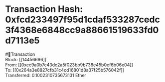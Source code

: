 
Transaction Hash: 0xfcd233497f95d1cdaf533287cedc3f4368e6848cc9a88661519633fd0d7113e5
====================================================================================
  
#💸Transaction  
Block: [[14456696]]  
From: [[0xcc9a0b7c43dc2a5f023bb9b738e45b0ef6b06e04]]  
To: [[0x264a3e8827cfb31c4cd16801d8a37f25b576042f]]  
Transferred: 0.1002310735673131 Ether